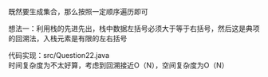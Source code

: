 既然要生成集合，那么按照一定顺序遍历即可

想法一：利用栈的先进先出，栈中数据左括号必须大于等于右括号，然后这是典项的回溯法，入栈元素是有限的左右括号

代码实现：src/Question22.java  
时间复杂度为不太好算，考虑到回溯接近O（N），空间复杂度为O（N）


